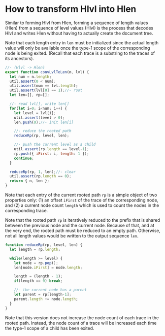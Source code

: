 
# How to transform Hlvl into Hlen

Similar to forming Hlvl from Hlen, forming a sequence of length values (Hlen)
from a sequence of level values (Hlvl) is the process that decodes Hlvl and
writes Hlen without having to actually create the document tree.

Note that each length entry in `len` must be initialized since the actual
length value will only be available once the type-1 scope of the corresponding
node is being exited. (Recall that each trace is a substring to the traces of
its ancestors).

```js
//- (Hlvl -> Hlen)
export function convLvlToLen(n, lvl) {
  let num = n.length;
  util.assert(0 < num);
  util.assert(num == lvl.length);
  util.assert(lvl[0] == 1);//- root
  let len=[], rp=[];

  //- read lvl[], write len[]
  for(let i=0; i<num; i++) {
    let level = lvl[i];
    util.assert(level > 0);
    len.push(0);//- init len[i]

    //- reduce the rooted path
    reduceRp(rp, level, len);

    //- push the current level as a child
    util.assert(rp.length == level-1);
    rp.push({ iFirst: i, length: 1 });
    continue;
  }

  reduceRp(rp, 1, len);//- clear
  util.assert(rp.length == 0);
  return { n, len };
}
```

Note that each entry of the current rooted path `rp` is a simple object of two
properties only: (1) an offset `iFirst` of the trace of the corresponding node,
and (2) a current node count `length` which is used to count the nodes in the
corresponding trace.

Note that the rooted path `rp` is iteratively reduced to the prefix that is
shared between the previous node and the current node. Because of that, and at
the very end, the rooted path must be reduced to an empty path. Otherwise, not
all length values would be written to the output sequence `len`.

```js
function reduceRp(rp, level, len) {
  let length = rp.length;

  while(length >= level) {
    let node = rp.pop();
    len[node.iFirst] = node.length;

    length = (length - 1);
    if(length == 0) break;

    //- the current node has a parent
    let parent = rp[length-1];
    parent.length += node.length;
  }
}
```

Note that this version does not increase the node count of each trace in the
rooted path. Instead, the node count of a trace will be increased each time
the type-1 scope of a child has been exited.
